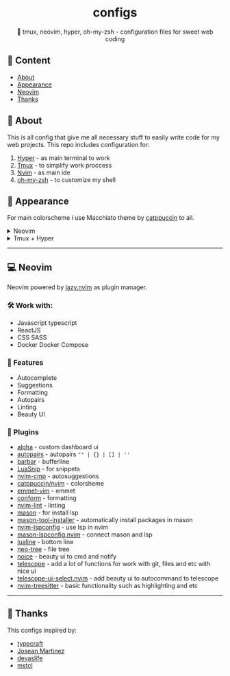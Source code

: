 <h1 align="center">configs</h1>
<p align="center">🚀 tmux, neovim, hyper, oh-my-zsh - configuration files for sweet web coding</p>



## 📖 Content
- [About](#📖_about)
- [Appearance](#🌸_appearance)
- [Neovim](#💻_neovim)
- [Thanks](#💖_thanks)

## 🤔 About
This is all config that give me all necessary stuff to easily write code for my web projects. 
This repo includes configuration for:
1. [Hyper](https://hyper.is/) - as main terminal to work
2. [Tmux](https://github.com/tmux/tmux) - to simplify work proccess
3. [Nvim](https://neovim.io/) - as main ide
4. [oh-my-zsh](https://ohmyz.sh/) - to customize my shell 

## 🌸 Appearance
For main colorscheme i use Macchiato theme by [catppuccin](https://github.com/catppuccin) to all.

<details>
<summary>Neovim</summary>
<img src="https://github.com/xN8Tx/configs/blob/main/screenshots/nvim.jpg"/>
</details>

<details>
<summary>Tmux + Hyper</summary>
<img src="https://github.com/xN8Tx/configs/blob/main/screenshots/tmux.jpg"/>
</details>

---

## 💻 Neovim
Neovim powered by [lazy.nvim](https://github.com/folke/lazy.nvim) as plugin manager. 

### 🛠️ Work with:
- Javascript typescript
- ReactJS
- CSS SASS
- Docker Docker Compose

### 💫 Features
- Autocomplete
- Suggestions
- Formatting
- Autopairs
- Linting
- Beauty UI

### 🦾 Plugins
- [alpha](https://github.com/goolord/alpha-nvim) - custom dashboard ui
- [autopairs](https://github.com/windwp/nvim-autopairs) - autopairs ```"" | {} | [] | ''```
- [barbar](https://github.com/romgrk/barbar.nvim) - bufferline
- [LuaSnip](https://github.com/L3MON4D3/LuaSnip) - for snippets
- [nvim-cmp](https://github.com/hrsh7th/nvim-cmp) - autosuggestions
- [catppuccin/nvim](https://github.com/catppuccin/nvim) - colorsheme
- [emmet-vim](https://github.com/mattn/emmet-vim) - emmet
- [conform](https://github.com/stevearc/conform.nvim) - formatting
- [nvim-lint](https://github.com/mfussenegger/nvim-lint) - linting
- [mason](https://github.com/williamboman/mason.nvim) - for install lsp
- [mason-tool-installer](https://github.com/WhoIsSethDaniel/mason-tool-installer.nvim) - automatically install packages in mason 
- [nvim-lspconfig](https://github.com/neovim/nvim-lspconfig) - use lsp in nvim
- [mason-lspconfig.nvim](https://github.com/williamboman/mason-lspconfig.nvim) - connect mason and lsp
- [lualine](https://github.com/nvim-lualine/lualine.nvim) - bottom line
- [neo-tree](https://github.com/nvim-neo-tree/neo-tree.nvim) - file tree
- [noice](https://github.com/folke/noice.nvim) - beauty ui to cmd and notify 
- [telescope](https://github.com/nvim-telescope/telescope.nvim) - add a lot of functions for work with git, files and etc with nice ui
- [telescope-ui-select.nvim](https://github.com/nvim-telescope/telescope-ui-select.nvim) - add beauty ui to autocommand to telescope
- [nvim-treesitter](https://github.com/nvim-treesitter/nvim-treesitter) - basic functionality such as highlighting and etc

---

## 💖 Thanks
This configs inspired by:
- [typecraft](www.youtube.com/@typecraft_dev)
- [Josean Martinez](https://www.youtube.com/@joseanmartinez)
- [devaslife](https://www.youtube.com/@devaslife)
- [mstcl](https://github.com/mstcl)

